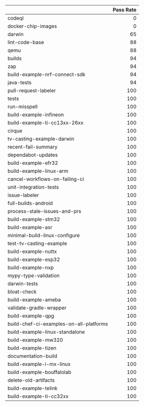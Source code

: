 |                                         |   Pass Rate |
|:----------------------------------------|------------:|
| codeql                                  |           0 |
| docker-chip-images                      |           0 |
| darwin                                  |          65 |
| lint-code-base                          |          88 |
| qemu                                    |          88 |
| builds                                  |          94 |
| zap                                     |          94 |
| build-example-nrf-connect-sdk           |          94 |
| java-tests                              |          94 |
| pull-request-labeler                    |         100 |
| tests                                   |         100 |
| run-misspell                            |         100 |
| build-example-infineon                  |         100 |
| build-example-ti-cc13xx-26xx            |         100 |
| cirque                                  |         100 |
| tv-casting-example-darwin               |         100 |
| recent-fail-summary                     |         100 |
| dependabot-updates                      |         100 |
| build-example-efr32                     |         100 |
| build-example-linux-arm                 |         100 |
| cancel-workflows-on-failing-ci          |         100 |
| unit-integration-tests                  |         100 |
| issue-labeler                           |         100 |
| full-builds-android                     |         100 |
| process-stale-issues-and-prs            |         100 |
| build-example-stm32                     |         100 |
| build-example-asr                       |         100 |
| minimal-build-linux-configure           |         100 |
| test-tv-casting-example                 |         100 |
| build-example-nuttx                     |         100 |
| build-example-esp32                     |         100 |
| build-example-nxp                       |         100 |
| mypy-type-validation                    |         100 |
| darwin-tests                            |         100 |
| bloat-check                             |         100 |
| build-example-ameba                     |         100 |
| validate-gradle-wrapper                 |         100 |
| build-example-qpg                       |         100 |
| build-chef-ci-examples-on-all-platforms |         100 |
| build-example-linux-standalone          |         100 |
| build-example-mw320                     |         100 |
| build-example-tizen                     |         100 |
| documentation-build                     |         100 |
| build-example-i-mx-linux                |         100 |
| build-example-bouffalolab               |         100 |
| delete-old-artifacts                    |         100 |
| build-example-telink                    |         100 |
| build-example-ti-cc32xx                 |         100 |